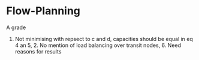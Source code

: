# Flow-Planning
A grade
1. Not minimising with repsect to c and d, capacities should be equal in eq 4 an 5, 2. No mention of load balancing over transit nodes, 6. Need reasons for results
